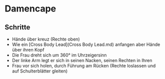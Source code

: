 # Damencape

## Schritte

- Hände über kreuz (Rechte oben)
- Wie ein [Cross Body Lead](Cross Body Lead.md) anfangen aber Hände über ihren Kopf
- Die Frau dreht sich um 360° im Uhrzeigersinn
- Der linke Arm legt er sich in seinen Nacken, seinen Rechten in Ihren
- Frau vor sich holen, durch Führung am Rücken (Rechte loslassen und auf Schulterblätter gleiten)
